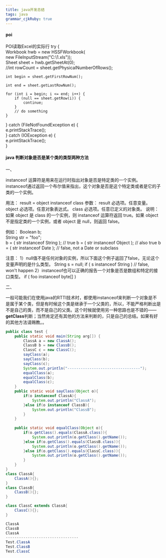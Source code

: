 ```yaml
---
title: java开发总结
tags: java
grammar_cjkRuby: true
---
```


#### poi
POI读取Excel的实际行
try {  
    Workbook hwb = new HSSFWorkbook(  
            new FileInputStream("C:\\1.xls"));  
    Sheet sheet = hwb.getSheetAt(0);  
    //int rowCount = sheet.getPhysicalNumberOfRows();  
  
    int begin = sheet.getFirstRowNum();  
  
    int end = sheet.getLastRowNum();  
  
    for (int i = begin; i <= end; i++) {  
        if (null == sheet.getRow(i)) {  
            continue;  
        }  
        // do something  
    }  
} catch (FileNotFoundException e) {  
    e.printStackTrace();  
} catch (IOException e) {  
    e.printStackTrace();  
}  


#### java 判断对象是否是某个类的类型两种方法
一、

instanceof 运算符是用来在运行时指出对象是否是特定类的一个实例。instanceof通过返回一个布尔值来指出，这个对象是否是这个特定类或者是它的子类的一个实例。 

用法：
result = object instanceof class
参数：
result
必选项。任意变量。
object
必选项。任意对象表达式。
class
必选项。任意已定义的对象类。
说明：
如果 object 是 class 的一个实例，则 instanceof 运算符返回 true。如果 object 不是指定类的一个实例，或者 object 是 null，则返回 false。

 例如：
 Boolean b;  
String str = "foo";  
b = ( str instanceof String );   // true
b = ( str instanceof Object );   // also true
b = ( str instanceof Date );     // false, not a Date or subclass

注意：
1）null值不是任何对象的实例，所以下面这个例子返回了false，无论这个变量声明的是什么类型。
String s = null; 
if ( s instanceof String ) 
    // false, won't happen
2）instanceof也可以正确的报告一个对象是否是数组和特定的接口类型。
if ( foo instanceof byte[] )

二、

一般可能我们在使用java的RTTI技术时，都使用instanceof来判断一个对象是不是属于某个类，但是有时候这个类是继承于一个父类的，所以，不能严格判断出是不是自己的类，而不是自己的父类。这个时候就使用另一种思路也是不错的——**getClass**判断；当然肯定还有其他的方法来判断的，只是自己的总结。如果有好的其他方法请赐教。。
``` java
public class test {
    public static void main(String arg[]) {
        ClassA a = new ClassA();
        ClassB b = new ClassB();
        ClassC c = new ClassC();
        sayClass(a);
        sayClass(b);
        sayClass(c);
        System.out.println("---------------------------------");
        equalClass(a);
        equalClass(b);
        equalClass(c);
    }
    public static void sayClass(Object o){
        if(o instanceof ClassA){
            System.out.println("ClassA");
        }else if(o instanceof ClassB){
            System.out.println("ClassB");
        }
    }
    
    public static void equalClass(Object o){
        if(o.getClass().equals(ClassA.class)){
            System.out.println(o.getClass().getName());
        }else if(o.getClass().equals(ClassB.class)){
            System.out.println(o.getClass().getName());
        }else if(o.getClass().equals(ClassC.class)){
            System.out.println(o.getClass().getName());
        }
    }
}
class ClassA{
    ClassA(){};
}
class ClassB{
    ClassB(){};
}

class ClassC extends ClassA{
    ClassC(){};
}

ClassA
ClassB
ClassA
---------------------------------
Test.ClassA
Test.ClassB
Test.ClassC
```


